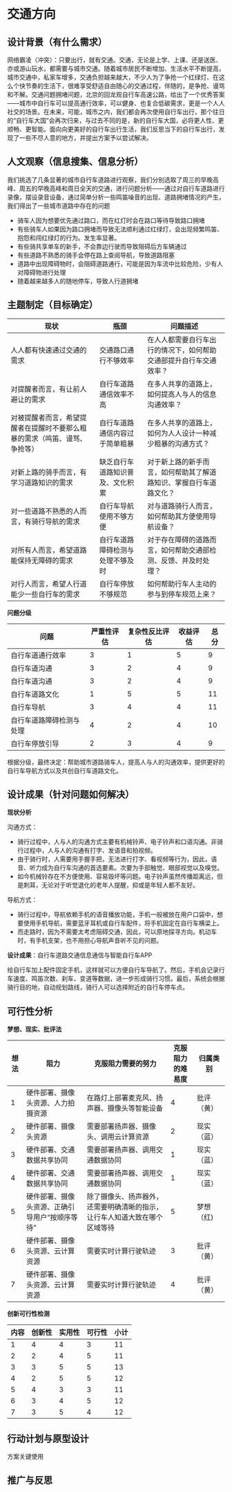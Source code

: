 # 交通方向

## 设计背景（有什么需求）

网络霸凌（冲突）：只要出行，就有交通。交通，无论是上学、上课、还是送医、亦或游山玩水，都需要与城市交通。随着城市居民不断增加、生活水平不断提高，城市交通中，私家车增多，交通负担越来越大，不少人为了争抢一个红绿灯、在这么个快节奏的生活下，很难享受舒适自由随心的交通过程，伴随的，是争抢、谩骂和不解。交通问题拥堵问题，北京的回龙观自行车高速公路，给出了一个优秀答案——城市中自行车可以提高通行效率，可以健身、也复合低碳需求，更是一个人人社交的场景。在未来，可能，城市之内，我们都会再次使用自行车出行，那个往日的“自行车大国”会再次归来，与过去不同的是，新的自行车大国，必将更人性、更顺畅、更智能。面向向更美好的自行车出行生活，我们反思当下的自行车出行，发现了一些不尽人意的地方，并提出方案予以尝试解决。

## 人文观察（信息搜集、信息分析）

我们挑选了几条显著的城市自行车道路进行观察，我们分别选取了周三的早晚高峰、周五的早晚高峰和周日全天的交通，进行问题分析——通过对自行车道路进行录像，摆设录音设备，通过简单分析一些鸣笛噪音的出现、道路拥堵情况的产生，我们得出了一些城市道路中存在的问题

- 骑车人因为想要优先通过路口，而在红灯时会在路口等待导致路口拥堵
- 有些骑车人如果因为路口拥堵而导致无法顺利通过红绿灯，会出现频繁鸣笛、抱怨和闯红绿灯的行为。发生率显著。
- 有些骑共享单车的新手，不会靠边行驶而导致阻碍后方车辆通过
- 有些道路不熟悉的骑手会停在路上查阅导航，导致道路阻塞
- 道路中出现障碍物时，会阻碍道路通行，可能是因为车流中比较危险，少有人对障碍物进行处理
- 随着越来越多人的随地停车，导致人行道拥堵


## 主题制定（目标确定）

| 现状                                                         | 瓶颈                             | 问题描述                                                     |
| ------------------------------------------------------------ | -------------------------------- | ------------------------------------------------------------ |
| 人人都有快速通过交通的需求                                   | 交通路口通行不够效率             | 在人人都需要自行车出行的情况下，如何帮助交通部提升自行车交通效率？ |
| 对提醒者而言，有让前人避让的需求                             | 自行车道路通信效率不高           | 在多人共享的道路上，如何提高人与人的信息沟通效率？           |
| 对被提醒者而言，希望提醒者在提醒时不要那么粗暴的需求（鸣笛、谩骂、争抢等） | 自行车道路通信内容过于简单粗暴   | 在多人共享的道路上，如何为人人设计一种减少粗暴的沟通方式？   |
| 对新上路的骑手而言，有学习道路知识的需求                     | 缺乏自行车道路知识普及、文化积累 | 对于新上路的新手而言，如何帮助其了解道路知识、掌握自行车道路文化？ |
| 对一些道路不熟悉的人而言，有骑行导航的需求                   | 自行车导航使用不够方便           | 对与道路骑行人而言，如何帮助其方便使用导航设备？             |
| 对所有人而言，希望道路能保持无障碍的需求                     | 自行车道路障碍检测与处理不够及时 | 对于存在障碍的道路而言，如何帮助交通部检测、反馈、并及时处理？ |
| 对行人而言，希望人行道能少一些自行车的需求                   | 自行车停放不够规范               | 如何帮助行车人主动的参与到停车规范上来？                     |



**问题分级**

| 问题                     | 严重性评估 | 复杂性反比评估 | 收益评估 | 总分 |
| ------------------------ | ---------- | -------------- | -------- | ---- |
| 自行车道通行效率         | 3          | 1              | 5        | 9    |
| 自行车道沟通             | 3          | 2              | 4        | 9    |
| 自行车道沟通             | 3          | 2              | 4        | 9    |
| 自行车道路文化           | 1          | 5              | 5        | 11   |
| 自行车导航               | 3          | 4              | 4        | 11   |
| 自行车道路障碍检测与处理 | 4          | 2              | 4        | 10   |
| 自行车停放引导           | 2          | 3              | 4        | 9    |

根据分级，最终决定：帮助城市道路骑车人，提高人与人的沟通效率，提供更好的自行车导航方式以及共创自行车道路文化。



## 设计成果（针对问题如何解决）

**现状分析**

沟通方式：

- 骑行过程中，人与人的沟通方式主要有机械铃声、电子铃声和口语沟通。非骑行过程中，人与人的沟通有打字、发语音和拍视频。
- 由于骑行时，人需要用手握手把，无法进行打字、看视频等行为，因此，语音、听力成为自行车沟通的首选要素。次要为手部触觉、眼部视觉以及嗅觉。
- 如今机械铃存在不方便使用、容易毁坏等问题。电子铃声虽然传播距离远，但是刺耳，无论对于听觉退化的老年人提醒，抑或是年轻人都不友好。

导航方式：

- 骑行过程中，导航依赖手机的语音播放功能，手机一般被放在用户口袋中，想要使用手机导航，需要蓝牙耳机或自行车配件，将手机固定在自行车横梁上。
- 而走路时，因为不需要太考虑阻碍交通，因此，可以原地探寻方向。机动车时，有手机支架，也不用担心导航声音听不见的问题。



**设计成果**：自行车道路交通信息通信与智能自行车APP

给自行车加上配件固定手机，这样就可以方便自行车导航了。然后，手机会记录行车速度、鸣笛次数、刹车、变道等数据，进一步形成骑行习惯。最后，系统会根据骑行目的地，自动规划路线，骑行人可以选择附近的自行车停车点。



## 可行性分析

**梦想、现实、批评法**

| 想法 | 阻力                                           | 克服阻力需要的努力                                           | 克服阻力的难易度 | 归属类别   |
| ---- | ---------------------------------------------- | ------------------------------------------------------------ | ---------------- | ---------- |
| 1    | 硬件部署、摄像头资源、人力拍摄资源             | 在路灯上部署麦克风、扬声器、摄像头等智能设备                 | 4                | 批评（黄） |
| 2    | 硬件部署、摄像头资源                           | 需要部署扬声器、摄像头、调用云计算资源                       | 2                | 现实（蓝） |
| 3    | 硬件部署、交通数据共享协同                     | 需要部署扬声器、调用交通数据协同                             | 1                | 现实（蓝） |
| 4    | 硬件部署、交通数据共享协同                     | 需要部署扬声器、调用交通数据协同                             | 1                | 现实（蓝） |
| 5    | 硬件部署、摄像头资源、正确引导用户“按顺序等待” | 除了摄像头、扬声器外，还需要明确清晰的指示，让行车人知道大致在哪个区域等待 | 5                | 梦想（红)  |
| 6    | 硬件部署、摄像头资源、云计算资源               | 需要实时计算行驶轨迹                                         | 3                | 批评（黄） |
| 7    | 硬件部署、摄像头资源、云计算资源               | 需要实时计算行驶轨迹                                         | 4                | 批评（黄） |

**创新可行性检测**

| 内容 | 创新性 | 实用性 | 可行性 | 小计 |
| ---- | ------ | ------ | ------ | ---- |
| 1    | 4      | 4      | 3      | 11   |
| 2    | 2      | 4      | 5      | 11   |
| 3    | 3      | 5      | 5      | 13   |
| 4    | 2      | 5      | 5      | 12   |
| 5    | 4      | 3      | 3      | 11   |
| 6    | 3      | 4      | 5      | 12   |
| 7    | 3      | 5      | 4      | 12   |



## 行动计划与原型设计

方案关键使用

## 推广与反思
